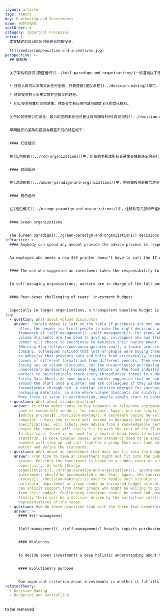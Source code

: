 ```yaml
---
layout: article
tags: theory
key: Purchasing and Investments
name: 采购与投资
sortOrder: 4
category: Important Processes
intro: |-
  本文描述蔚蓝组织如何处理采购和投资。

  ![](/media/compensation-and-incentives.jpg)
perspective: >-
  ## 新视角


  关于采购和投资[蔚蓝组织](../teal-paradigm-and-organizations/)一般遵循以下原则：


  * 任何人都可以决策支出任何金额，只要遵循[建议流程](../decision-making/)即可。

  * 建议投资的人负责实施并监督采购过程。

  * 团队投资预算和采购决策，可能会受到组织内其他同类团队的类比挑战。


  关于如何使用公司资金，最为明显的案例也许是让成员拥有利用[建议流程](../decision-making/)做出决策的权力。在[自我管理](../self-management/)的组织中，不存在授权限制，也没有专门的采购部门。成员或团队可以在不需要任何人批准的前提下，通过自发分析，制定必要的规范，访问供应商并与之谈判，甚至在需要时从银行获得融资。


  早期组织的采购和投资与蔚蓝不同的特征如下：


  #### 红色组织


  在[红色模式](../red-organizations/)中，组织的老板或所有者通常会独裁决定购买什么或投资哪里。通常没有正式的文件化过程。投资是基于老板的偏好，甚至是冲动性的。


  #### 琥珀组织


  在[琥珀模式](../amber-paradigm-and-organizations/)中，购买和投资是由层次金字塔结构中高层的专门成员，按照简单但严格的规则进行决策。伴随着中长期规划的引入和实施，投资不再像红色那么冲动。采购本身可以在组织的较低层次进行，只要遵循预制的规则。通常设计一些确保遵守这些规则的控制机制。


  #### 橙色组织


  在[橙色模式](../orange-paradigm-and-organizations/)中，让琥珀范式那种严格的规则变得更加开放和流动。为了支持创新，出现了可以质疑或改变规则的可能性。组织的部分部门可以得到授权自行决定在给定预算范围内的采购和投资。这种 [橙色的自我责任制的突破](../orange-paradigm-and-organizations/)，是将投资决策分配到组织内部（例如项目中）以实现更多更快创新的重要一步。在橙色组织，分布式投资决策是可以接受的，只要能遵循最高管理层制定的总体方向，团队能达成预期结果即可。一个经理的授权可能被定义在10万美元之内，经理要花费10万美元以上就需要上司批准。无论金额多少，采购订单通常必须通过一个中央采购部门集中实施，该部门负责协调与供应商的关系并进行谈判。


  #### Green organizations


  The [Green paradigm](../green-paradigm-and-organizations/) decisions about purchasing and investments are pushed more to the frontline workers. The top down planning of [Orange organisations](../orange-paradigm-and-organizations/) is enriched by bottom up processes involving the operational experts. The [breakthough Empowerment](../green-paradigm-and-organizations/) activates creativity and responsibility of the teams giving enough space to purchase or invest within budget boundaries and within the values system of the organisation. Most organizations still have authorization limits in place. More decentralized or distributed procurement processes (often supported by software tools) should speed up decision processes and enhance the agility of operations teams.
inPractice: >-
  #### Anybody can spend any amount provide the advice process is respected


  An employee who needs a new $50 printer doesn’t have to call the IT department, hope for a green light from his boss, and wait the days or weeks it takes for the printer to arrive. He can simply head down to the specific shop or website and buy a printer. In principle, any person can spend any amount of money, provided he has sought the necessary advice before making the decision; the larger the purchase, the more people are typically involved in the [advice process](../decision-making/). In hierarchical organizations, when engineers do the analysis and choose a machine model, workers often complain about the new machine and drag their feet when it comes to learning how to operate it. When they have chosen the model, there is no such resistance to change. Organizations might vary in how to conduct the advice process, with some employing formal, written rules while others adopting a more informal, ad hoc process. Whatever specific process finally is chosen, it is based on transparency and trust.


  #### The one who suggested an investment takes the responsibility to conduct and monitor the purchasing process


  In self-managing organizations, workers are in charge of the full purchasing or investment process. They do the analysis, write up the necessary specifications, visit and negotiate with suppliers, and secure financing from the bank if needed. It does not necessarily mean that the initiator needs to conduct all steps on his own, but at least he takes the responsibility from start to end.


  #### Peer-based challenging of teams' investment budgets


  Especially in larger organisations, a transparent baseline budget is very helpful to let teams monitor whether a new investment can and should be funded or not. Different from non-Teal organisations, investment budgets aren't given or confirmed from higher levels of management. They are created based on realistic assumptions of the teams about what needs to be purchased during a planning period. If the collected numbers are in balance to expected revenues and seem reasonable, the investment budget is set. Any investments fitting into it don't need further investigation as long as the [advice process](../decision-making/) is conducted. Companies like [Morning Star](https://www.morningstarco.com/) do annual intensive budget planning sessions, in which each team presents its investment plans to a panel of peers for advice. Teams that are not performing well are likely to be challenged as to whether spending money is really the best way to fix their problems.
faq:
  - question: What about volume discounts?
    answer: "Surely money is left on the table if purchases are not pooled? As
      often, the answer is: trust people to make the right decisions within the
      framework of [self-management](../self-management/). For items where
      volume discounts are too good to give up, colleagues who buy from the same
      vendor will choose to coordinate to maximize their buying power. At
      [Morning Star](https://www.morningstarco.com/), a tomato processing
      company, colleagues noticed that lots of people were buying threadlocker,
      an adhesive that prevents nuts and bolts from accidentally loosening, in
      dozens of different formats and from different vendors. They were not only
      losing out on volume discounts, but the uncoordinated purchasing generated
      unnecessary bureaucracy because regulations in the food industry required
      workers to painstakingly track every threadlocker format in a Material
      Safety Data Sheet. At some point, a worker suggested that he could walk
      around the plant once a quarter and ask colleagues if they wanted to order
      threadlocker through him. A similar solution emerged for purchasing
      packaging materials, an area where volume discounts can quickly add up.
      When there is value in coordination, people simply start to coordinate."
  - question: What about standardization?
    answer: It often makes sense to buy computer or telephone equipment from the
      same or compatible vendors, for instance. Again, one can simply trust the
      [advice process](../decision-making/). A secretary buying herself a new
      computer, unless she is very well versed in hardware and software
      specifications, will likely seek advice from a knowledgeable party to
      ensure the computer will easily fit in with the rest of the IT equipment.
      In this case, there is no need for a central department to enforce
      standards. In more complex cases, when standards need to be specified,
      someone will step up and call together a group that will look into the
      matter and define the standards.
  - question: What about an investment that does not fit into the budget?
    answer: From time to time an investment might not fit into the budget for some
      reason. Possibly the investment is based on a sudden event or a valuable
      opportunity. As with [Orange
      organisations](../orange-paradigm-and-organizations/), spontaneous
      investments should be accommodated under Teal. Again, the [advice
      process](../decision-making/) is used to handle such situations. If a
      particular department or group needs an increased budget allocation, they
      can solicit support from other groups who might be willing to give a piece
      from their budget. Challenging questions should be asked and answered, but
      finally there will be a decision driven by the collective intelligence of
      representatives of the teams.
  - question: How do these practices link with the three Teal breakthroughs?
    answer: >-
      #### Self-management


      [Self-management](../self-management/) heavily impacts purchasing and investments. Every employee is enabled to take action and innovate in his working context. Investments are initiated from where they are needed. The [advice process](../decision-making/) creates a deeper understanding of the impacts of investments. The localized responsibility for purchasing leads to a greater satisfaction about what is bought because the user defines the specifications.


      #### Wholeness


      To decide about investments a deep holistic understanding about the inter-dependencies and reach of a decision is necessary. The [advice process](../decision-making/) creates a wide transparency about the impacts of an investment. Especially when it is a bigger amount of money, it is essential to understand the company's financial situation and investment impacts on others as a whole.


      #### Evolutionary purpose


      One important criterion about investments is whether it fulfills an [evolutionary purpose](../evolutionary-purpose/). Distributed investment decisions empower those sensing the organization's purpose to act in a way to serve that purpose.
relatedTheory:
  - Decision Making
  - Budgeting and Controlling
---
```

to be removed